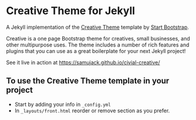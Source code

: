 # Creative Theme for Jekyll

A Jekyll implementation of the [Creative Theme](http://startbootstrap.com/template-overviews/creative/) template by [Start Bootstrap](http://startbootstrap.com).

Creative is a one page Bootstrap theme for creatives, small businesses, and other multipurpose uses.
The theme includes a number of rich features and plugins that you can use as a great boilerplate for your next Jekyll project! 

See it live in action at <https://samujack.github.io/civial-creative/>

## To use the Creative Theme template in your project

- Start by adding your info in `_config.yml`
- In `_layouts/front.html` reorder or remove section as you prefer.

